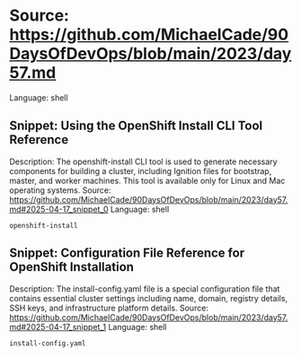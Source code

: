# Source: https://github.com/MichaelCade/90DaysOfDevOps/blob/main/2023/day57.md
Language: shell

## Snippet: Using the OpenShift Install CLI Tool Reference
Description: The openshift-install CLI tool is used to generate necessary components for building a cluster, including Ignition files for bootstrap, master, and worker machines. This tool is available only for Linux and Mac operating systems.
Source: https://github.com/MichaelCade/90DaysOfDevOps/blob/main/2023/day57.md#2025-04-17_snippet_0
Language: shell

```shell
openshift-install
```

## Snippet: Configuration File Reference for OpenShift Installation
Description: The install-config.yaml file is a special configuration file that contains essential cluster settings including name, domain, registry details, SSH keys, and infrastructure platform details.
Source: https://github.com/MichaelCade/90DaysOfDevOps/blob/main/2023/day57.md#2025-04-17_snippet_1
Language: shell

```shell
install-config.yaml
```